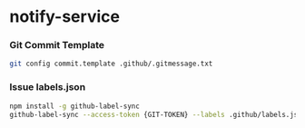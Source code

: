 # notify-service

### Git Commit Template
```sh
git config commit.template .github/.gitmessage.txt
```
### Issue labels.json
```sh
npm install -g github-label-sync
github-label-sync --access-token {GIT-TOKEN} --labels .github/labels.json lilyshin/notify-service
```